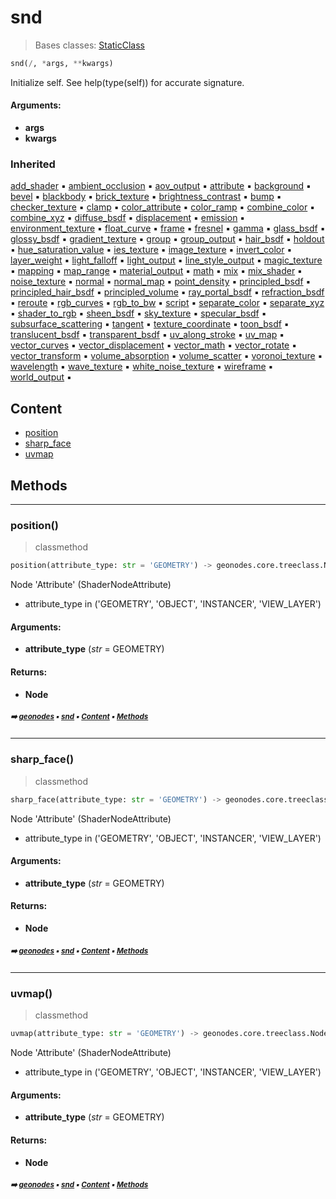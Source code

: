 # snd

> Bases classes: [StaticClass](shade-stati-staticclass.md#staticclass)

``` python
snd(/, *args, **kwargs)
```

Initialize self.  See help(type(self)) for accurate signature.

#### Arguments:
- **args**
- **kwargs**

### Inherited

[add_shader](shade-stati-staticclass.md#add_shader) :black_small_square: [ambient_occlusion](shade-stati-staticclass.md#ambient_occlusion) :black_small_square: [aov_output](shade-stati-staticclass.md#aov_output) :black_small_square: [attribute](shade-stati-staticclass.md#attribute) :black_small_square: [background](shade-stati-staticclass.md#background) :black_small_square: [bevel](shade-stati-staticclass.md#bevel) :black_small_square: [blackbody](shade-stati-staticclass.md#blackbody) :black_small_square: [brick_texture](shade-stati-staticclass.md#brick_texture) :black_small_square: [brightness_contrast](shade-stati-staticclass.md#brightness_contrast) :black_small_square: [bump](shade-stati-staticclass.md#bump) :black_small_square: [checker_texture](shade-stati-staticclass.md#checker_texture) :black_small_square: [clamp](shade-stati-staticclass.md#clamp) :black_small_square: [color_attribute](shade-stati-staticclass.md#color_attribute) :black_small_square: [color_ramp](shade-stati-staticclass.md#color_ramp) :black_small_square: [combine_color](shade-stati-staticclass.md#combine_color) :black_small_square: [combine_xyz](shade-stati-staticclass.md#combine_xyz) :black_small_square: [diffuse_bsdf](shade-stati-staticclass.md#diffuse_bsdf) :black_small_square: [displacement](shade-stati-staticclass.md#displacement) :black_small_square: [emission](shade-stati-staticclass.md#emission) :black_small_square: [environment_texture](shade-stati-staticclass.md#environment_texture) :black_small_square: [float_curve](shade-stati-staticclass.md#float_curve) :black_small_square: [frame](shade-stati-staticclass.md#frame) :black_small_square: [fresnel](shade-stati-staticclass.md#fresnel) :black_small_square: [gamma](shade-stati-staticclass.md#gamma) :black_small_square: [glass_bsdf](shade-stati-staticclass.md#glass_bsdf) :black_small_square: [glossy_bsdf](shade-stati-staticclass.md#glossy_bsdf) :black_small_square: [gradient_texture](shade-stati-staticclass.md#gradient_texture) :black_small_square: [group](shade-stati-staticclass.md#group) :black_small_square: [group_output](shade-stati-staticclass.md#group_output) :black_small_square: [hair_bsdf](shade-stati-staticclass.md#hair_bsdf) :black_small_square: [holdout](shade-stati-staticclass.md#holdout) :black_small_square: [hue_saturation_value](shade-stati-staticclass.md#hue_saturation_value) :black_small_square: [ies_texture](shade-stati-staticclass.md#ies_texture) :black_small_square: [image_texture](shade-stati-staticclass.md#image_texture) :black_small_square: [invert_color](shade-stati-staticclass.md#invert_color) :black_small_square: [layer_weight](shade-stati-staticclass.md#layer_weight) :black_small_square: [light_falloff](shade-stati-staticclass.md#light_falloff) :black_small_square: [light_output](shade-stati-staticclass.md#light_output) :black_small_square: [line_style_output](shade-stati-staticclass.md#line_style_output) :black_small_square: [magic_texture](shade-stati-staticclass.md#magic_texture) :black_small_square: [mapping](shade-stati-staticclass.md#mapping) :black_small_square: [map_range](shade-stati-staticclass.md#map_range) :black_small_square: [material_output](shade-stati-staticclass.md#material_output) :black_small_square: [math](shade-stati-staticclass.md#math) :black_small_square: [mix](shade-stati-staticclass.md#mix) :black_small_square: [mix_shader](shade-stati-staticclass.md#mix_shader) :black_small_square: [noise_texture](shade-stati-staticclass.md#noise_texture) :black_small_square: [normal](shade-stati-staticclass.md#normal) :black_small_square: [normal_map](shade-stati-staticclass.md#normal_map) :black_small_square: [point_density](shade-stati-staticclass.md#point_density) :black_small_square: [principled_bsdf](shade-stati-staticclass.md#principled_bsdf) :black_small_square: [principled_hair_bsdf](shade-stati-staticclass.md#principled_hair_bsdf) :black_small_square: [principled_volume](shade-stati-staticclass.md#principled_volume) :black_small_square: [ray_portal_bsdf](shade-stati-staticclass.md#ray_portal_bsdf) :black_small_square: [refraction_bsdf](shade-stati-staticclass.md#refraction_bsdf) :black_small_square: [reroute](shade-stati-staticclass.md#reroute) :black_small_square: [rgb_curves](shade-stati-staticclass.md#rgb_curves) :black_small_square: [rgb_to_bw](shade-stati-staticclass.md#rgb_to_bw) :black_small_square: [script](shade-stati-staticclass.md#script) :black_small_square: [separate_color](shade-stati-staticclass.md#separate_color) :black_small_square: [separate_xyz](shade-stati-staticclass.md#separate_xyz) :black_small_square: [shader_to_rgb](shade-stati-staticclass.md#shader_to_rgb) :black_small_square: [sheen_bsdf](shade-stati-staticclass.md#sheen_bsdf) :black_small_square: [sky_texture](shade-stati-staticclass.md#sky_texture) :black_small_square: [specular_bsdf](shade-stati-staticclass.md#specular_bsdf) :black_small_square: [subsurface_scattering](shade-stati-staticclass.md#subsurface_scattering) :black_small_square: [tangent](shade-stati-staticclass.md#tangent) :black_small_square: [texture_coordinate](shade-stati-staticclass.md#texture_coordinate) :black_small_square: [toon_bsdf](shade-stati-staticclass.md#toon_bsdf) :black_small_square: [translucent_bsdf](shade-stati-staticclass.md#translucent_bsdf) :black_small_square: [transparent_bsdf](shade-stati-staticclass.md#transparent_bsdf) :black_small_square: [uv_along_stroke](shade-stati-staticclass.md#uv_along_stroke) :black_small_square: [uv_map](shade-stati-staticclass.md#uv_map) :black_small_square: [vector_curves](shade-stati-staticclass.md#vector_curves) :black_small_square: [vector_displacement](shade-stati-staticclass.md#vector_displacement) :black_small_square: [vector_math](shade-stati-staticclass.md#vector_math) :black_small_square: [vector_rotate](shade-stati-staticclass.md#vector_rotate) :black_small_square: [vector_transform](shade-stati-staticclass.md#vector_transform) :black_small_square: [volume_absorption](shade-stati-staticclass.md#volume_absorption) :black_small_square: [volume_scatter](shade-stati-staticclass.md#volume_scatter) :black_small_square: [voronoi_texture](shade-stati-staticclass.md#voronoi_texture) :black_small_square: [wavelength](shade-stati-staticclass.md#wavelength) :black_small_square: [wave_texture](shade-stati-staticclass.md#wave_texture) :black_small_square: [white_noise_texture](shade-stati-staticclass.md#white_noise_texture) :black_small_square: [wireframe](shade-stati-staticclass.md#wireframe) :black_small_square: [world_output](shade-stati-staticclass.md#world_output) :black_small_square:

## Content

- [position](shade-shade1-snd.md#position)
- [sharp_face](shade-shade1-snd.md#sharp_face)
- [uvmap](shade-shade1-snd.md#uvmap)

## Methods



----------
### position()

> classmethod

``` python
position(attribute_type: str = 'GEOMETRY') -> geonodes.core.treeclass.Node
```

Node 'Attribute' (ShaderNodeAttribute)
- attribute_type in ('GEOMETRY', 'OBJECT', 'INSTANCER', 'VIEW_LAYER')

#### Arguments:
- **attribute_type** (_str_ = GEOMETRY)



#### Returns:
- **Node**

##### <sub>:arrow_right: [geonodes](index.md#geonodes) :black_small_square: [snd](shade-shade1-snd.md#snd) :black_small_square: [Content](shade-shade1-snd.md#content) :black_small_square: [Methods](shade-shade1-snd.md#methods)</sub>

----------
### sharp_face()

> classmethod

``` python
sharp_face(attribute_type: str = 'GEOMETRY') -> geonodes.core.treeclass.Node
```

Node 'Attribute' (ShaderNodeAttribute)
- attribute_type in ('GEOMETRY', 'OBJECT', 'INSTANCER', 'VIEW_LAYER')

#### Arguments:
- **attribute_type** (_str_ = GEOMETRY)



#### Returns:
- **Node**

##### <sub>:arrow_right: [geonodes](index.md#geonodes) :black_small_square: [snd](shade-shade1-snd.md#snd) :black_small_square: [Content](shade-shade1-snd.md#content) :black_small_square: [Methods](shade-shade1-snd.md#methods)</sub>

----------
### uvmap()

> classmethod

``` python
uvmap(attribute_type: str = 'GEOMETRY') -> geonodes.core.treeclass.Node
```

Node 'Attribute' (ShaderNodeAttribute)
- attribute_type in ('GEOMETRY', 'OBJECT', 'INSTANCER', 'VIEW_LAYER')

#### Arguments:
- **attribute_type** (_str_ = GEOMETRY)



#### Returns:
- **Node**

##### <sub>:arrow_right: [geonodes](index.md#geonodes) :black_small_square: [snd](shade-shade1-snd.md#snd) :black_small_square: [Content](shade-shade1-snd.md#content) :black_small_square: [Methods](shade-shade1-snd.md#methods)</sub>